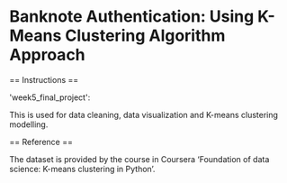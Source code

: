 # Banknote Authentication: Using K-Means Clustering Algorithm Approach 

== Instructions ==

'week5_final_project':

This is used for data cleaning, data visualization and K-means clustering modelling. 

== Reference ==

The dataset is provided by the course in Coursera ‘Foundation of data science: K-means clustering in Python’.
